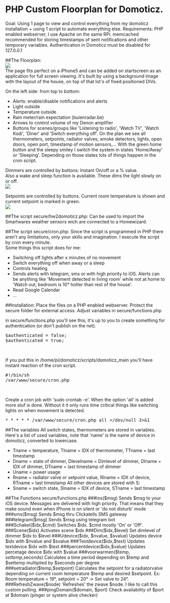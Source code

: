 # PHP Custom Floorplan for Domoticz.

Goal: Using 1 page to view and control everything from my domoticz installation + using 1 script to automate everything else.
Requirements: PHP enabled webserver, I use Apache on the same RPi. memcached recommended for storing timestamps of sent notifications and other temporary variables.
Authentication in Domoticz must be disabled for 127.0.0.1

##The Floorplan:<br>
<img src="http://i.imgur.com/us2iu3E.png"/><br>
The page fits perfect on a iPhone5 and can be added on startscreen as an application for full screen viewing.
It's built by using a background image with the layout of the house, on top of that lot's of fixed positioned DIVs.

On the left side: from top to bottom:
- Alerts: enable/disable notifications and alerts
- Light outside
- Temperature outside
- Rain meter/rain expectation (buienradar.be)
- Arrows to control volume of my Denon amplifier
- Buttons for scenes/groups like 'Listening to radio', 'Watch TV', 'Watch Kodi', 'Diner' and 'Switch everything off'.
On the plan we see all thermometers, setpoints, radiator valves, smoke detectors, lights, open doors, open port, timestamp of motion sensors,...
With the green home button and the sleepy smiley I switch the system in states 'Home/Away' or 'Sleeping'. Depending on those states lots of things happen in the cron script.  

Dimmers are controlled by buttons: Instant On/off or a % value. <br>
Also a wake and sleep function is available. These dims the light slowly on or off. <br>
<img src="http://i.imgur.com/EaWXP91.png"/><br>

Setpoints are controlled by buttons. Current room temperature is shown and current setpoint is marked in green.<br>
<img src="http://i.imgur.com/0EVOxUb.png"/><br>



##The script secure/hw2domoticz.php:
Can be used to import the Smartwares weather sensors wich are connected to a Homewizard. 

##The script secure/cron.php:
Since the script is programmed in PHP there aren't any limitations, only your skills and imagination. 
I execute the script by cron every minute.  
Some things this script does for me:
- Switching off lights after x minutes of no movement
- Switch everything off when away or a sleep
- Controls heating
- Sends alerts with telegram, sms or with high priority to iOS. Alerts can be anything like 'Movement detected in living room' while not at home to 'Watch out, bedroom is 10° hotter than rest of the house'.
- Read Google Calendar
- ...

##Installation:
Place the files on a PHP enabled webserver. Protect the secure folder for external access. 
Adjust variables in secure/functions.php

in secure/functions.php you'll see this; it's up to you to create something for authentication (or don't publish on the net).
<pre>$authenticated = false;
$authenticated = true;</pre><br/>


If you put this in /home/pi/domoticz/scripts/domoticz_main you'll have instant reaction of the cron script.
<pre>
#!/bin/sh
/var/www/secure/cron.php
</pre><br>

Create a cron job with 'sudo crontab -e'. When the option 'all' is added more stuf is done. Without it it only runs time critical things like switching lights on when movement is detected. 
<pre>
* * * * * /var/www/secure/cron.php all >/dev/null 2>&1
</pre>

##The variables
All switch states, thermometers are stored in variables. Here's a list of used variables, note that 'name' is the name of device in domoticz, converted to lowercase.
- Tname = temperature, TIname = IDX of thermometer, TTname = last timestamp
- Dname = state of dimmer, Dlevelname = Dimlevel of dimmer, DIname = IDX of dimmer, DTname = last timestamp of dimmer
- Uname = power usage
- Rname = radiator valve or setpoint value, RIname = IDX of device, RTname = last timestamp
All other devices are stored with S:
- Sname = switch state, SIname = IDX of device, STname = last timestamp

##The Functions secure/functions.php
###ios($msg)
Sends $msg to your iOS device. Messages are delivered with high priority. That means that they make sound even when iPhone is on silent or 'do not disturb' mode
###sms($msg)
Sends $msg thru Clickatells SMS gateway
###telegram($msg)
Sends $msg using telegram bot
###Schakel($idx,$cmd)
Switches $idx. $cmd mostly 'On' or 'Off'.
###Scene($idx)
Activates scene $idx
###Dim($idx,$level)
Set dimlevel of dimmer $idx to $level
###Udevice($idx, $nvalue, $svalue)
Updates device $idx with $nvalue and $svalue
###Textdevice($idx,$text)
Updates textdevice $idx with $text
###percentdevice($idx,$value)
Updates percetage device $idx with $value
###voorwarmen($temp, $settemp,$seconds)
Calculates a time period depending on $temp and $settemp multiplied by $seconds per degree
###setradiator($temp,$setpoint)
Calculates the setpoint for a radiatorvalve depending on current room temperature $temp and desired $setpoint. Ex: Room temperature = 19°, setpoint = 20° -> Set valve to 24°.
###RefreshZwave($node)
'Refreshes' the zwave $node. I like to call this custom polling.
###pingDomain($domain, $port)
Check availability of $port at $domain (pinger or system alive checker)
